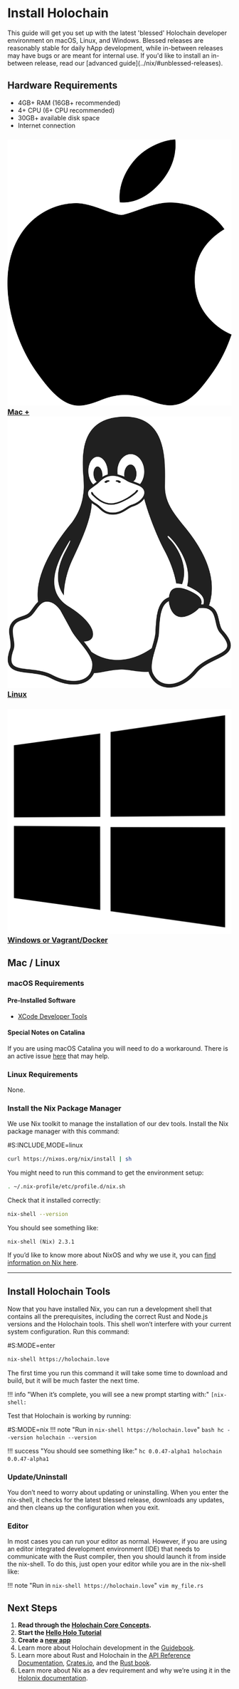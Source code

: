 # Install Holochain

<div markdown="1" class="coreconcepts-intro">
This guide will get you set up with the latest 'blessed' Holochain developer environment on macOS, Linux, and Windows. Blessed releases are reasonably stable for daily hApp development, while in-between releases may have bugs or are meant for internal use. If you'd like to install an in-between release, read our [advanced guide](../nix/#unblessed-releases).
</div>

## Hardware Requirements

* 4GB+ RAM (16GB+ recommended)
* 4+ CPU (6+ CPU recommended)
* 30GB+ available disk space
* Internet connection

<div class="h-tile-container tile-tabs">
    <div class="h-tile">
        <a href="javascript:rudrSwitchTab('tab_1', 'content_1');" id="tab_1" class="tabmenu active" onclick="window.open(this.href,'_self'); return false;">
            <h3><img src="/docs/custom/icon-apple.svg"> Mac + <img src="/docs/custom/icon-linux.svg" class="linux"> Linux</h3>
        </a>
    </div>
    <div class="h-tile">
        <a href="javascript:rudrSwitchTab('tab_2', 'content_2');" id="tab_2" class="tabmenu" onclick="window.open(this.href,'_self'); return false;">
            <h3><img src="/docs/custom/icon-windows.svg"> Windows <span>or Vagrant/Docker</span></h3>
        </a>
    </div>
</div>

<div markdown="1" class="tabcontent" data-tabid="tab_1" id="content_1">

## Mac / Linux

### macOS Requirements

#### Pre-Installed Software

* [XCode Developer Tools](https://apps.apple.com/us/app/xcode/id497799835?mt=12)

#### Special Notes on Catalina

If you are using macOS Catalina you will need to do a workaround. There is an active issue [here](https://github.com/NixOS/nix/issues/2925) that may help.

### Linux Requirements

None.

### Install the Nix Package Manager

We use Nix toolkit to manage the installation of our dev tools. Install the Nix package manager with this command:

\#S:INCLUDE,MODE=linux
```bash
curl https://nixos.org/nix/install | sh
```

You might need to run this command to get the environment setup:

```bash
. ~/.nix-profile/etc/profile.d/nix.sh
```

Check that it installed correctly:

```bash
nix-shell --version
```

You should see something like:

```
nix-shell (Nix) 2.3.1
```

If you’d like to know more about NixOS and why we use it, you can [find information on Nix here](../nix/).

</div>

<div markdown="1" class="tabcontent" id="content_2" data-tabid="tab_2" style="display:none;">

## Windows

### Requirements

* Windows 8+
* Powershell 2.0+
* [Vagrant](https://releases.hashicorp.com/vagrant/2.2.4/vagrant_2.2.4_x86_64.msi)
* [VirtualBox](https://download.virtualbox.org/virtualbox/6.0.8/VirtualBox-6.0.8-130520-Win.exe)
* [Vagrant nixos plugin](https://github.com/nix-community/vagrant-nixos-plugin)

### Windows Environment Setup

Holochain development uses the same tools across Mac, Windows, and Linux. However, the Nix toolkit, which we use to install and manage those tools, only works natively on Mac and Linux. We expect this to change in the future. [NixOS for Windows is in active development!](https://github.com/NixOS/nixpkgs/issues/30391) In the meantime, you will need to work with a virtual machine.

The process is similar to working with a local web server. There are Holochain-optimized options for both [Docker](https://github.com/NixOS/nixpkgs/issues/30391) and [Vagrant](https://github.com/NixOS/nixpkgs/issues/30391).

#### This guide explains using NixOS with Vagrant/VirtualBox.

!!! note
    All these commands assume Windows PowerShell 2.0+. The basic process is the same for both Windows 8 and Windows 10.

Create a new folder:

```powershell
mkdir holochain-vagrant
```

Move into the new folder:

```powershell
cd holochain-vagrant
```

Copy the basic, Holochain-optimised Vagrant file:

```powershell
wget https://gist.githubusercontent.com/thedavidmeister/8e92696538fe04cf6b44552e14d29195/raw/4dcb83b983e8dcd2f5db213b0cde5a533af556a6/Vagrantfile -outfile Vagrantfile
```

Add the Vagrant NixOS plugin if you don't already have it:

```powershell
vagrant plugin install vagrant-nixos-plugin
```

Download and boot the box:

```powershell
vagrant up
```

SSH into the box:

```powershell
vagrant ssh
```

Move into the shared folder

```powershell
cd /vagrant
```

Check that it installed correctly:

```powershell
nix-shell --version
```

!!! success "You should see something like:"
    ```
    nix-shell (Nix) 2.3.4
    ```

If you’d like to know more about Nix and why we use it, you can <a href="../nix/">find information on Nix here</a>. If you’d like to know more the Windows / Vagrant setup you can <a href="../vagrant/">find information here</a>.

</div>

---

## Install Holochain Tools

Now that you have installed Nix, you can run a development shell that contains all the prerequisites, including the correct Rust and Node.js versions and the Holochain tools. This shell won’t interfere with your current system configuration. Run this command:

\#S:MODE=enter
```bash
nix-shell https://holochain.love
```

The first time you run this command it will take some time to download and build, but it will be much faster the next time.

!!! info "When it’s complete, you will see a new prompt starting with:"
    ```
    [nix-shell:
    ```

Test that Holochain is working by running:

\#S:MODE=nix
!!! note "Run in `nix-shell https://holochain.love`"
    ```bash
    hc --version
    holochain --version
    ```

!!! success "You should see something like:"
    ```
    hc 0.0.47-alpha1
    holochain 0.0.47-alpha1
    ```

### Update/Uninstall

You don’t need to worry about updating or uninstalling. When you enter the nix-shell, it checks for the latest blessed release, downloads any updates, and then cleans up the configuration when you exit.

### Editor

In most cases you can run your editor as normal. However, if you are using an editor integrated development environment (IDE) that needs to communicate with the Rust compiler, then you should launch it from inside the nix-shell. To do this, just open your editor while you are in the nix-shell like:

!!! note "Run in `nix-shell https://holochain.love`"
    ```
    vim my_file.rs
    ```

## Next Steps

1. __Read through the [Holochain Core Concepts](../concepts/).__
2. __Start the [Hello Holo Tutorial](../tutorials/coreconcepts/hello_holo)__
3. __Create a [new app](../create-new-app)__
4. Learn more about Holochain development in the [Guidebook](../guide/welcome/).
5. Learn more about Rust and Holochain in the [API Reference Documentation](../api/), [Crates.io](https://crates.io/search?q=Holochain), and the [Rust book](https://doc.rust-lang.org/book/).
6. Learn more about Nix as a dev requirement and why we’re using it in the [Holonix documentation](https://docs.holochain.love).

<script>
function rudrSwitchTab(rudr_tab_id, rudr_tab_content) {
    // first of all we get all tab content blocks (I think the best way to get them by class names)
    var x = document.getElementsByClassName("tabcontent");
    var i;
    for (i = 0; i < x.length; i++) {
        x[i].style.display = 'none'; // hide all tab content
    }
    document.getElementById(rudr_tab_content).style.display = 'block'; // display the content of the tab we need

    // now we get all tab menu items by class names (use the next code only if you need to highlight current tab)
    var x = document.getElementsByClassName("tabmenu");
    var i;
    for (i = 0; i < x.length; i++) {
        x[i].className = 'tabmenu';
    }
    document.getElementById(rudr_tab_id).className = 'tabmenu active';
}

// If there's a fragment identifier on the URL, switch to the correct tab.
function switchToTabForFragmentIfNecessary() {
    var fragment = window.location.hash.slice(1);
    if (!fragment)
        // Nothing to do.
        return;

    var target = document.getElementById(fragment);
    if (!target)
        // Invalid fragment identifier.
        return;

    var tabContainer = target.closest('.tabcontent');
    if (!tabContainer)
        // This content wasn't in a tab.
        return;

    var tabID = tabContainer.getAttribute('data-tabid');
    var contentID = tabContainer.id;

    // Make the tab active so you can see the linked content.
    rudrSwitchTab(tabID, contentID);
}

// Switch to the correct tab if DOM is ready.
if (document.readyState === 'interactive' || document.readyState === 'complete')
    switchToTabForFragmentIfNecessary();

// Otherwise, wait until document is loaded and try again.
document.addEventListener('DOMContentLoaded', switchToTabForFragmentIfNecessary, false);

</script>
